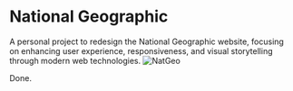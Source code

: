 # National Geographic
A personal project to redesign the National Geographic website, focusing on enhancing user experience, responsiveness, and visual storytelling through modern web technologies.
![NatGeo](https://github.com/user-attachments/assets/ea2b46aa-9917-40e8-b3ee-cf7f0e07e988)

Done.